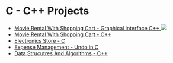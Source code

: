 # C - C++ Projects
  
<ul>
 <li>
      <a href="https://github.com/Laura-ElenaOlaru/Projects/tree/master/C%20-%20C%2B%2B%20Projects/Movie%20Rental%20With%20Shopping%20Cart%20-%20Graphical%20Interface%20C%2B%2B"> 
			  Movie Rental With Shopping Cart - Graphical Interface C++
        <img src="https://user-images.githubusercontent.com/57533863/109113565-20b34380-7745-11eb-8c0c-e2f546f7a3fa.png">
      </a>
</li>
  
  <li>
      <a href="https://github.com/Laura-ElenaOlaru/Projects/tree/master/C%20-%20C%2B%2B%20Projects/Movie%20Rental%20With%20Shopping%20Cart%20-%20C%2B%2B"> 
			  Movie Rental With Shopping Cart - C++
      </a>
</li>
	
<li>
      <a href="https://github.com/Laura-ElenaOlaru/Projects/tree/master/C%20-%20C%2B%2B%20Projects/Electronics%20Store%20%20-%20C"> 
			  Electronics Store - C
      </a>
</li>

<li>
      <a href="https://github.com/Laura-ElenaOlaru/Projects/tree/master/C%20-%20C%2B%2B%20Projects/Expense%20Management%20-%20Undo%20in%20C"> 
			  Expense Management - Undo in C
      </a>
</li>

 <li>
      <a href="https://github.com/Laura-ElenaOlaru/Projects/tree/master/C%20-%20C%2B%2B%20Projects/Data%20Structures%20And%20Algorithms%20-%20C%2B%2B"> 
			  Data Strucutres And Algorithms - C++
      </a>
</li>


</ul>

